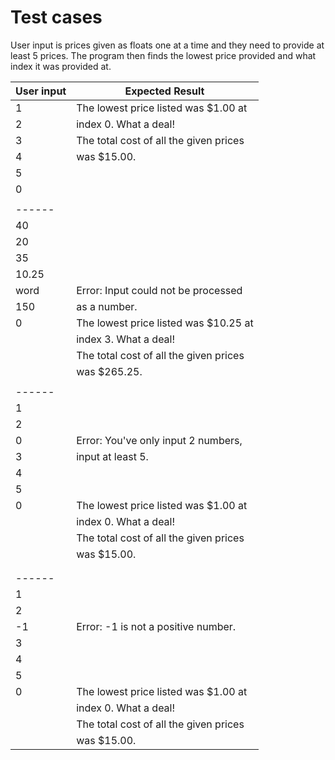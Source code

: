 # Test cases

User input is prices given as floats one at a time
and they need to provide at least 5 prices. The program
then finds the lowest price provided and what index it
was provided at.


| User input        | Expected Result                        |
| ----------        | ---------------                        |
| 1                 | The lowest price listed was $1.00 at   |
| 2                 | index 0. What a deal!                  |
| 3                 | The total cost of all the given prices |
| 4                 | was $15.00.                            |
| 5                 |                                        |
| 0                 |                                        |
|                   |                                        |
| ------            |                                        |
| 40                |                                        |
| 20                |                                        |
| 35                |                                        |
| 10.25             |                                        |
| word              | Error: Input could not be processed    |
| 150               | as a number.                           |
| 0                 | The lowest price listed was $10.25 at  |
|                   | index 3. What a deal!                  |
|                   | The total cost of all the given prices |
|                   | was $265.25.                           |
|                   |                                        |
| ------            |                                        |
| 1                 |                                        |
| 2                 |                                        |
| 0                 | Error: You've only input 2 numbers,    |
| 3                 | input at least 5.                      |
| 4                 |                                        |
| 5                 |                                        |
| 0                 | The lowest price listed was $1.00 at   |
|                   | index 0. What a deal!                  |
|                   | The total cost of all the given prices |
|                   | was $15.00.                            |
|                   |                                        |
|                   |                                        |
| ------            |                                        |
| 1                 |                                        |
| 2                 |                                        |
| -1                | Error: -1 is not a positive number.    |
| 3                 |                                        |
| 4                 |                                        |
| 5                 |                                        |
| 0                 | The lowest price listed was $1.00 at   |
|                   | index 0. What a deal!                  |
|                   | The total cost of all the given prices |
|                   | was $15.00.                            |


